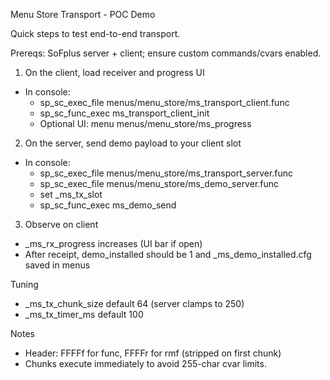 Menu Store Transport - POC Demo

Quick steps to test end-to-end transport.

Prereqs: SoFplus server + client; ensure custom commands/cvars enabled.

1) On the client, load receiver and progress UI

- In console:
  - sp_sc_exec_file menus/menu_store/ms_transport_client.func
  - sp_sc_func_exec ms_transport_client_init
  - Optional UI: menu menus/menu_store/ms_progress

2) On the server, send demo payload to your client slot

- In console:
  - sp_sc_exec_file menus/menu_store/ms_transport_server.func
  - sp_sc_exec_file menus/menu_store/ms_demo_server.func
  - set _ms_tx_slot <slot>
  - sp_sc_func_exec ms_demo_send

3) Observe on client

- _ms_rx_progress increases (UI bar if open)
- After receipt, demo_installed should be 1 and _ms_demo_installed.cfg saved in menus

Tuning
- _ms_tx_chunk_size default 64 (server clamps to 250)
- _ms_tx_timer_ms default 100

Notes
- Header: FFFFf for func, FFFFr for rmf (stripped on first chunk)
- Chunks execute immediately to avoid 255-char cvar limits.


